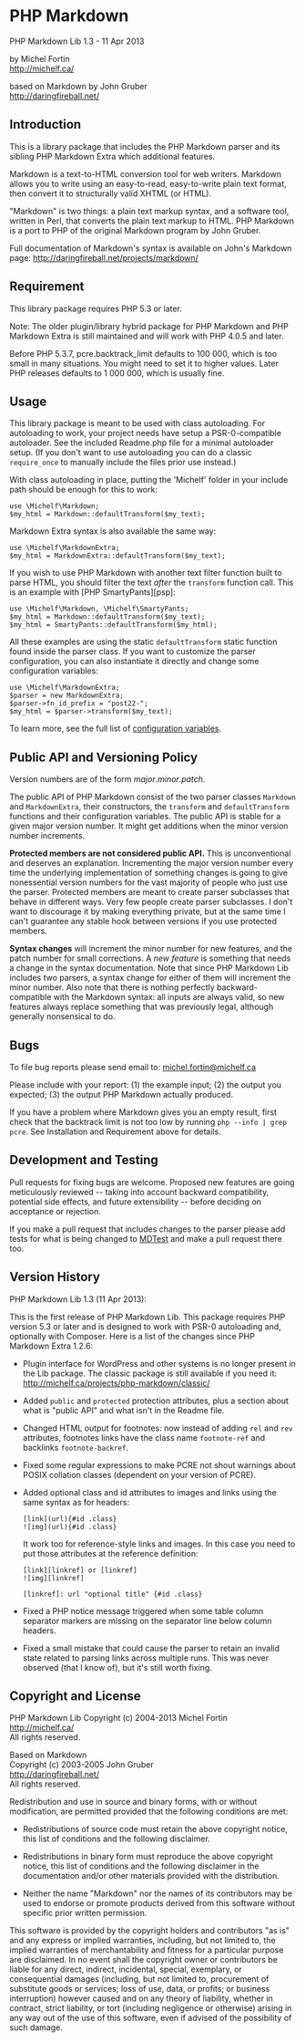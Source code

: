 PHP Markdown
============

PHP Markdown Lib 1.3 - 11 Apr 2013

by Michel Fortin  
<http://michelf.ca/>

based on Markdown by John Gruber  
<http://daringfireball.net/>


Introduction
------------

This is a library package that includes the PHP Markdown parser and its 
sibling PHP Markdown Extra which additional features.

Markdown is a text-to-HTML conversion tool for web writers. Markdown
allows you to write using an easy-to-read, easy-to-write plain text
format, then convert it to structurally valid XHTML (or HTML).

"Markdown" is two things: a plain text markup syntax, and a software 
tool, written in Perl, that converts the plain text markup to HTML. 
PHP Markdown is a port to PHP of the original Markdown program by 
John Gruber.

Full documentation of Markdown's syntax is available on John's 
Markdown page: <http://daringfireball.net/projects/markdown/>


Requirement
-----------

This library package requires PHP 5.3 or later.

Note: The older plugin/library hybrid package for PHP Markdown and
PHP Markdown Extra is still maintained and will work with PHP 4.0.5 and later.

Before PHP 5.3.7, pcre.backtrack_limit defaults to 100 000, which is too small
in many situations. You might need to set it to higher values. Later PHP 
releases defaults to 1 000 000, which is usually fine.


Usage
-----

This library package is meant to be used with class autoloading. For autoloading 
to work, your project needs have setup a PSR-0-compatible autoloader. See the 
included Readme.php file for a minimal autoloader setup. (If you don't want to 
use autoloading you can do a classic `require_once` to manually include the 
files prior use instead.)

With class autoloading in place, putting the 'Michelf' folder in your 
include path should be enough for this to work:

	use \Michelf\Markdown;
	$my_html = Markdown::defaultTransform($my_text);

Markdown Extra syntax is also available the same way:

	use \Michelf\MarkdownExtra;
	$my_html = MarkdownExtra::defaultTransform($my_text);

If you wish to use PHP Markdown with another text filter function 
built to parse HTML, you should filter the text *after* the `transform`
function call. This is an example with [PHP SmartyPants][psp]:

	use \Michelf\Markdown, \Michelf\SmartyPants;
	$my_html = Markdown::defaultTransform($my_text);
	$my_html = SmartyPants::defaultTransform($my_html);

All these examples are using the static `defaultTransform` static function 
found inside the parser class. If you want to customize the parser 
configuration, you can also instantiate it directly and change some 
configuration variables:

	use \Michelf\MarkdownExtra;
	$parser = new MarkdownExtra;
	$parser->fn_id_prefix = "post22-";
	$my_html = $parser->transform($my_text);

To learn more, see the full list of [configuration variables].

 [configuration variables]: http://michelf.ca/projects/php-markdown/configuration/


Public API and Versioning Policy
---------------------------------

Version numbers are of the form *major*.*minor*.*patch*.

The public API of PHP Markdown consist of the two parser classes `Markdown`
and `MarkdownExtra`, their constructors, the `transform` and `defaultTransform`
functions and their configuration variables. The public API is stable for
a given major version number. It might get additions when the minor version
number increments.

**Protected members are not considered public API.** This is unconventional 
and deserves an explanation. Incrementing the major version number every time 
the underlying implementation of something changes is going to give
nonessential version numbers for the vast majority of people who just use the
parser.  Protected members are meant to create parser subclasses that behave in
different ways. Very few people create parser subclasses. I don't want to 
discourage it by making everything private, but at the same time I can't 
guarantee any stable hook between versions if you use protected members.

**Syntax changes** will increment the minor number for new features, and the 
patch number for small corrections. A *new feature* is something that needs a 
change in the syntax documentation. Note that since PHP Markdown Lib includes
two parsers, a syntax change for either of them will increment the minor 
number. Also note that there is nothing perfectly backward-compatible with the
Markdown syntax: all inputs are always valid, so new features always replace
something that was previously legal, although generally nonsensical to do.


Bugs
----

To file bug reports please send email to:
<michel.fortin@michelf.ca>

Please include with your report: (1) the example input; (2) the output you
expected; (3) the output PHP Markdown actually produced.

If you have a problem where Markdown gives you an empty result, first check 
that the backtrack limit is not too low by running `php --info | grep pcre`.
See Installation and Requirement above for details.


Development and Testing
-----------------------

Pull requests for fixing bugs are welcome. Proposed new features are
going meticulously reviewed -- taking into account backward compatibility, 
potential side effects, and future extensibility -- before deciding on
acceptance or rejection.

If you make a pull request that includes changes to the parser please add 
tests for what is being changed to [MDTest][] and make a pull request there 
too.

 [MDTest]: https://github.com/michelf/mdtest/


Version History
---------------

PHP Markdown Lib 1.3 (11 Apr 2013):

This is the first release of PHP Markdown Lib. This package requires PHP 
version 5.3 or later and is designed to work with PSR-0 autoloading and, 
optionally with Composer. Here is a list of the changes since 
PHP Markdown Extra 1.2.6:

*	Plugin interface for WordPress and other systems is no longer present in
	the Lib package. The classic package is still available if you need it:
	<http://michelf.ca/projects/php-markdown/classic/>

*	Added `public` and `protected` protection attributes, plus a section about
	what is "public API" and what isn't in the Readme file.

*	Changed HTML output for footnotes: now instead of adding `rel` and `rev`
	attributes, footnotes links have the class name `footnote-ref` and
	backlinks `footnote-backref`.

*	Fixed some regular expressions to make PCRE not shout warnings about POSIX
	collation classes (dependent on your version of PCRE).

*	Added optional class and id attributes to images and links using the same
	syntax as for headers:

		[link](url){#id .class}  
		![img](url){#id .class}
	
	It work too for reference-style links and images. In this case you need
	to put those attributes at the reference definition:

		[link][linkref] or [linkref]  
		![img][linkref]
		
		[linkref]: url "optional title" {#id .class}

*	Fixed a PHP notice message triggered when some table column separator 
	markers are missing on the separator line below column headers.

*	Fixed a small mistake that could cause the parser to retain an invalid
	state related to parsing links across multiple runs. This was never 
	observed (that I know of), but it's still worth fixing.


Copyright and License
---------------------

PHP Markdown Lib
Copyright (c) 2004-2013 Michel Fortin  
<http://michelf.ca/>  
All rights reserved.

Based on Markdown  
Copyright (c) 2003-2005 John Gruber   
<http://daringfireball.net/>   
All rights reserved.

Redistribution and use in source and binary forms, with or without
modification, are permitted provided that the following conditions are
met:

*   Redistributions of source code must retain the above copyright 
    notice, this list of conditions and the following disclaimer.

*   Redistributions in binary form must reproduce the above copyright
    notice, this list of conditions and the following disclaimer in the
    documentation and/or other materials provided with the 
    distribution.

*   Neither the name "Markdown" nor the names of its contributors may
    be used to endorse or promote products derived from this software
    without specific prior written permission.

This software is provided by the copyright holders and contributors "as
is" and any express or implied warranties, including, but not limited
to, the implied warranties of merchantability and fitness for a
particular purpose are disclaimed. In no event shall the copyright owner
or contributors be liable for any direct, indirect, incidental, special,
exemplary, or consequential damages (including, but not limited to,
procurement of substitute goods or services; loss of use, data, or
profits; or business interruption) however caused and on any theory of
liability, whether in contract, strict liability, or tort (including
negligence or otherwise) arising in any way out of the use of this
software, even if advised of the possibility of such damage.
